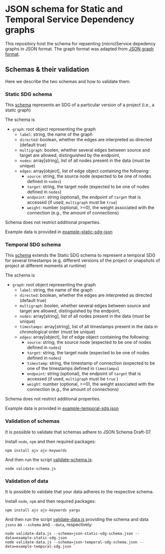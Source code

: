 # JSON schema for Static and Temporal Service Dependency graphs

This repository host the schema for repsenting (micro)Service depedency graphs in JSON format.
The graph format was adapted from [JSON graph format](https://jsongraphformat.info/).

## Schemas & their validation

Here we describe the two schemas and how to validate them.

### Static SDG schema

This [schema](json-static-sdg-schema.json) represents an SDG of a particular version of a project (i.e., a static graph)

The schema is
- `graph`: root object representing the graph
    - `label`: string, the name of the graph
    - `directed`: boolean, whether the edges are interpreted as directed (default true)
    - `multigraph`: boolen, whether several edges between source and target are allowed, distinguished by the endpoint,
    - `nodes`: array[string], list of all nodes present in the data (must be unique)
    - `edges`: array[object], list of edge object containing the following:
        - `source`: string, the source node (expected to be one of nodes defined in `nodes`)
        - `target`: string, the target node (expected to be one of nodes defined in `nodes`)
        - `endpoint`: string (optional), the endpoint of `target` that is accessed (if used, `multigraph` must be `true`)
        - `weight`: number (optional, >=0), the weight associated with the connection (e.g., the amount of connections)
       
Schema does not restrict additional properties.

Example data is provided in [example-static-sdg-json](example-static-sdg.json)
       
### Temporal SDG schema

This [schema](json-temporal-sdg-schema.json) extends the Static SDG schema to represent a temporal SDG for several timestamps
(e.g. different versions of the project or snapshots of project at different moments at runtime)

The schema is
- `graph`: root object representing the graph
    - `label`: string, the name of the graph
    - `directed`: boolean, whether the edges are interpreted as directed (default true)
    - `multigraph`: boolen, whether several edges between source and target are allowed, distinguished by the endpoint,
    - `nodes`: array[string], list of all nodes present in the data (must be unique)
    - `timestamps`: array[string], list of all timestamps present in the data in chronological order (must be unique)
    - `edges`: array[object], list of edge object containing the following:
        - `source`: string, the source node (expected to be one of nodes defined in `nodes`)
        - `target`: string, the target node (expected to be one of nodes defined in `nodes`)
        - `timestamp`: string, the timestamp of connection (expected to be one of the timestamps defined in `timestamps`)
        - `endpoint`: string (optional), the endpoint of `target` that is accessed (if used, `multigraph` must be `true` )
        - `weight`: number (optional, >=0), the weight associated with the connection (e.g., the amount of connections)

Schema does not restrict additional properties.

Example data is provided in [example-temporal-sdg.json](example-temporal-sdg.json)

### Validation of schemas

It is possible to validate that schemas adhere to JSON Schema Draft-07.

Install `node`, `npm` and then required packages:

```
npm install ajv ajv-keywords
```

And then run the script [validate-schema.js](validate-schema.js):

```
node validate-schema.js
```

### Validation of data

It is possible to validate that your data adheres to the respective schema.

Install `node`, `npm` and then required packages:

```
npm install ajv ajv-keywords yargs
```

And then run the script [validate-data.js](validate-data.js) providing the schema and data `jsons`
as `--schema` and `--data`, respectively:

```
node validate-data.js --schema=json-static-sdg-schema.json --data=example-static-sdg.json
node validate-data.js --schema=json-temporal-sdg-schema.json --data=example-temporal-sdg.json
```


